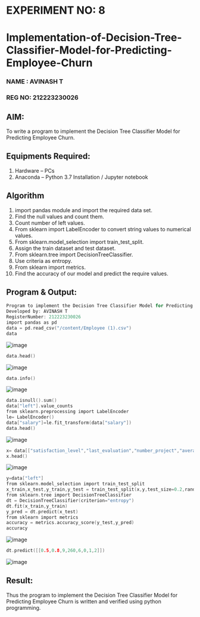 # EXPERIMENT NO: 8
# Implementation-of-Decision-Tree-Classifier-Model-for-Predicting-Employee-Churn
### NAME : AVINASH T
### REG NO: 212223230026
## AIM:
To write a program to implement the Decision Tree Classifier Model for Predicting Employee Churn.

## Equipments Required:
1. Hardware – PCs
2. Anaconda – Python 3.7 Installation / Jupyter notebook

## Algorithm
1. import pandas module and import the required data set.
2. Find the null values and count them.
3. Count number of left values.
4. From sklearn import LabelEncoder to convert string values to numerical values.
5. From sklearn.model_selection import train_test_split.
6. Assign the train dataset and test dataset.
7. From sklearn.tree import DecisionTreeClassifier.
8. Use criteria as entropy.
9. From sklearn import metrics.
10. Find the accuracy of our model and predict the require values.

## Program & Output:
```c
Program to implement the Decision Tree Classifier Model for Predicting Employee Churn.
Developed by: AVINASH T
RegisterNumber: 212223230026
import pandas as pd
data = pd.read_csv("/content/Employee (1).csv")
data
```
![image](https://github.com/user-attachments/assets/15c93649-751e-48c2-bd3b-1e4ea6aac083)
```c
data.head()
```
![image](https://github.com/user-attachments/assets/be3eafd4-fcac-486a-a657-3625927bff99)
```c
data.info()
```
![image](https://github.com/user-attachments/assets/6e7ff0be-1838-4ac3-a3ac-f64d32186ab9)
```c
data.isnull().sum()
data["left"].value_counts
from sklearn.preprocessing import LabelEncoder
le= LabelEncoder()
data["salary"]=le.fit_transform(data["salary"])
data.head()
```
![image](https://github.com/user-attachments/assets/2e19fe13-9955-49ee-a273-f6d110cae0c0)
```c
x= data[["satisfaction_level","last_evaluation","number_project","average_montly_hours","time_spend_company","Work_accident","promotion_last_5years","salary"]]
x.head()
```
![image](https://github.com/user-attachments/assets/9315a82d-f0ac-4ecc-9e79-2588eb1a7e2f)
```c
y=data["left"]
from sklearn.model_selection import train_test_split
x_train,x_test,y_train,y_test = train_test_split(x,y,test_size=0.2,random_state = 100)
from sklearn.tree import DecisionTreeClassifier
dt = DecisionTreeClassifier(criterion="entropy")
dt.fit(x_train,y_train)
y_pred = dt.predict(x_test)
from sklearn import metrics
accuracy = metrics.accuracy_score(y_test,y_pred)
accuracy
```
![image](https://github.com/user-attachments/assets/27525e85-71eb-4544-87d0-d36280f79fc6)
```c
dt.predict([[0.5,0.8,9,260,6,0,1,2]])
```
![image](https://github.com/user-attachments/assets/8856af6f-2b4e-4073-9983-4c6333a94648)

## Result:
Thus the program to implement the  Decision Tree Classifier Model for Predicting Employee Churn is written and verified using python programming.
